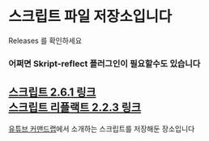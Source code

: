 # 스크립트 파일 저장소입니다   
Releases 를 확인하세요
  
  
### 어쩌면 Skript-reflect 플러그인이 필요할수도 있습니다
  
[스크립트 2.6.1 링크](https://github.com/SkriptLang/Skript/releases)  
[스크립트 리플랙트 2.2.3 링크](https://github.com/TPGamesNL/skript-reflect/releases)
---
[유튜브 커맨드랩](https://www.youtube.com/channel/UChTAwGIHqwSKucL-wxkMVEw)에서 소개하는 스크립트를 저장해둔 장소입니다
